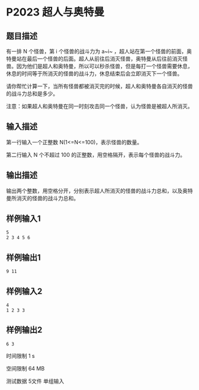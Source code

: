 # P2023 超人与奥特曼

## 题目描述
有一排 N 个怪兽，第 i 个怪兽的战斗力为 a~i~ ，超人站在第一个怪兽的前面，奥特曼站在最后一个怪兽的后面。超人从前往后消灭怪兽，奥特曼从后往前消灭怪兽。因为他们是超人和奥特曼，所以可以秒杀怪兽，但是每打一个怪兽需要休息，休息的时间等于所消灭的怪兽的战斗力，休息结束后会立即消灭下一个怪兽。

请你帮忙计算一下，当所有怪兽都被消灭完的时候，超人和奥特曼各自消灭的怪兽的战斗力总和是多少。

注意：如果超人和奥特曼在同一时刻攻击同一个怪兽，认为怪兽是被超人所消灭。

## 输入描述
第一行输入一个正整数 N(1<=N<=100)，表示怪兽的数量。

第二行输入 N 个不超过 100 的正整数，用空格隔开，表示每个怪兽的战斗力。

## 输出描述
输出两个整数，用空格分开，分别表示超人所消灭的怪兽的战斗力总和，以及奥特曼所消灭的怪兽的战斗力总和。

## 样例输入1

```
5
2 3 4 5 6
```

## 样例输出1

```
9 11
```

## 样例输入2

```
4
1 2 3 3
```

## 样例输出2

```
6 3
```

时间限制  1 s

空间限制  64 MB

测试数据  5文件 单组输入
